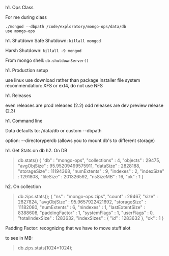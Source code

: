 h1. Ops Class

For me during class
```
./mongod --dbpath /code/exploratory/mongo-ops/data/db
use mongo-ops
```

h1. Shutdown
Safe Shutdown:
`killall mongod`

Harsh Shutdown:
`killall -9 mongod`

From mongo shell:
`db.shutdownServer()`

h1. Production setup

use linux
use download rather than package installer
file system recommendation: XFS or ext4, do not use NFS

h1. Releases

even releases are prod releases (2.2)
odd releases are dev preview release (2.3)

h1. Command line

Data defaults to:
/data/db
or custom --dbpath


option: --directoryperdb
(allows you to mount db's to different storage)


h1. Get Stats on db
h2. On DB
> db.stats()
{
 "db" : "mongo-ops",
 "collections" : 4,
 "objects" : 29475,
 "avgObjSize" : 95.95209499575911,
 "dataSize" : 2828188,
 "storageSize" : 11194368,
 "numExtents" : 9,
 "indexes" : 2,
 "indexSize" : 1291808,
 "fileSize" : 201326592,
 "nsSizeMB" : 16,
 "ok" : 1
}

h2. On collection
> db.zips.stats();
{
	"ns" : "mongo-ops.zips",
	"count" : 29467,
	"size" : 2827824,
	"avgObjSize" : 95.9657922421692,
	"storageSize" : 11182080,
	"numExtents" : 6,
	"nindexes" : 1,
	"lastExtentSize" : 8388608,
	"paddingFactor" : 1,
	"systemFlags" : 1,
	"userFlags" : 0,
	"totalIndexSize" : 1283632,
	"indexSizes" : {
		"_id_" : 1283632
	},
	"ok" : 1
}

Padding Factor: recognizing that we have to move stuff alot

to see in MB:
> db.zips.stats(1024*1024);
